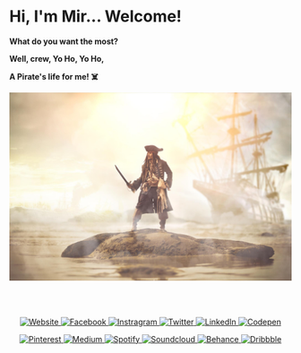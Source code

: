 # Hi, I'm Mir... Welcome!

**What do you want the most?**

**Well, crew, Yo Ho, Yo Ho,**

**A Pirate's life for me! ☠️**

<!-- Banner -->
<div align="center">
  <a target="_blank" href="https://www.instagram.com/deppbrazil/">
    <img src="./.github/assets/background.jpg"/>
  <a>
</div>

<br></br>

<!-- My first badges -->
<p align="center">
  <!-- Website -->
  <a target="_blank" href="https://www.deppbrazil.com">
    <img alt="Website" src="https://img.shields.io/badge/Site-deppbrazil.com-black">
  </a>
  <!-- Facebook -->
  <a target="_blank" href="https://web.facebook.com/eusoumircarvalho/">
    <img alt="Facebook" src="https://img.shields.io/badge/-Facebook-black?style=flat-square&logo=Facebook&logoColor=blue-light">
  </a>
   <!-- Instagram -->
  <a target="_blank" href="https://www.instagram.com/deppbrazil/">
    <img alt="Instragram" src="https://img.shields.io/badge/-Instagram-black?style=flat-square&logo=Instagram&logoColor=brow-orange">
  </a>
  <!-- Twitter -->
  <a target="_blank" href="https://twitter.com/deppbrazil">
    <img alt="Twitter" src="https://img.shields.io/badge/-Twitter-black?style=flat-square&logo=Twitter&logoColor=blue-dark">
  </a>
  <!-- LinkedIn -->
  <a target="_blank" href="https://www.linkedin.com/in/deppbrazil/">
    <img alt="LinkedIn" src="https://img.shields.io/badge/-LinkedIn-black?style=flat-square&logo=Linkedin&logoColor=blue">
  </a>
  <!-- Codepen -->
  <a target="_blank" href="https://codepen.io/deppbrazil">
    <img alt="Codepen" src="https://img.shields.io/badge/-Codepen-black?style=flat-square&logo=Codepen&logoColor=white">
  </a>
</p>

<!-- My second badges -->
<p align="center">
  <!-- Pinterest -->
  <a target="_blank" href="https://br.pinterest.com/deppbrazil/">
    <img alt="Pinterest" src="https://img.shields.io/badge/-Pinterest-black?style=flat-square&logo=Pinterest&logoColor=red">
  </a>
  <!-- Medium -->
  <a target="_blank" href="https://medium.com/@deppbrazil">
    <img alt="Medium" src="https://img.shields.io/badge/-Medium-black?style=flat-square&logo=Medium&logoColor=white">
  </a>
  <!-- Spotify -->
  <a target="_blank" href="https://open.spotify.com/user/223a56evgrwf73mdbejoead7y">
    <img alt="Spotify" src="https://img.shields.io/badge/-Spotify-black?style=flat-square&logo=Spotify&logoColor=green">
  </a>
  <!-- Soundcloud -->
  <a target="_blank" href="https://soundcloud.com/deppbrazil/sets">
    <img alt="Soundcloud" src="https://img.shields.io/badge/-Soundcloud-black?style=flat-square&logo=Soundcloud&logoColor=orange">
  </a>
  <!-- Behance -->
  <a target="_blank" href="https://www.behance.net/deppbrazil">
    <img alt="Behance" src="https://img.shields.io/badge/-Behance-black?style=flat-square&logo=Behance&logoColor=blue">
  </a>
  <!-- Dribbble -->
  <a target="_blank" href="https://dribbble.com/deppbrazil/">
    <img alt="Dribbble" src="https://img.shields.io/badge/-Dribbble-black?style=flat-square&logo=Dribbble&logoColor=pink">
  </a>
</p>


